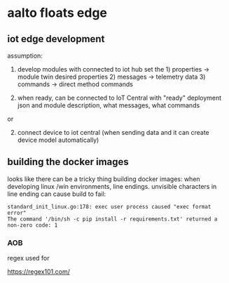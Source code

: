 # aalto floats edge


## iot edge development

assumption: 
1) develop modules with connected to iot hub
    set the
        1) properties -> module twin desired properties
        2) messages -> telemetry data
        3) commands -> direct method commands

2) when ready, can be connected to IoT Central with "ready" deployment json and module description, what messages, what commands

or

2) connect device to iot central (when sending data and it can create device model automatically)

## building the docker images

looks like there can be a tricky thing building docker images:
when developing linux /win environments, line endings. unvisible
characters in line ending can cause build to fail:

```
standard_init_linux.go:178: exec user process caused "exec format error"
The command '/bin/sh -c pip install -r requirements.txt' returned a non-zero code: 1
```


### AOB

regex used for 

https://regex101.com/


